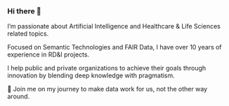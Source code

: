 ### Hi there 👋

I’m passionate about Artificial Intelligence and Healthcare & Life Sciences related topics. 

Focused on Semantic Technologies and FAIR Data, I have over 10 years of experience in RD&I projects. 

I help public and private organizations to achieve their goals through innovation by blending deep knowledge with pragmatism. 

🚀 Join me on my journey to make data work for us, not the other way around. 
